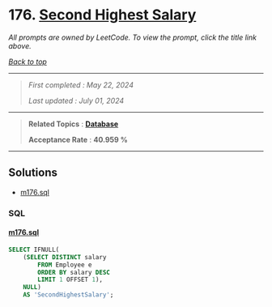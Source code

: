 # 176. [Second Highest Salary](<https://leetcode.com/problems/second-highest-salary>)

*All prompts are owned by LeetCode. To view the prompt, click the title link above.*

*[Back to top](<../README.md>)*

------

> *First completed : May 22, 2024*
>
> *Last updated : July 01, 2024*

------

> **Related Topics** : **[Database](<by_topic/Database.md>)**
>
> **Acceptance Rate** : **40.959 %**

------

## Solutions

- [m176.sql](<../my-submissions/m176.sql>)
### SQL
#### [m176.sql](<../my-submissions/m176.sql>)
```SQL
SELECT IFNULL(
    (SELECT DISTINCT salary
        FROM Employee e
        ORDER BY salary DESC
        LIMIT 1 OFFSET 1),
    NULL) 
    AS 'SecondHighestSalary';
```

